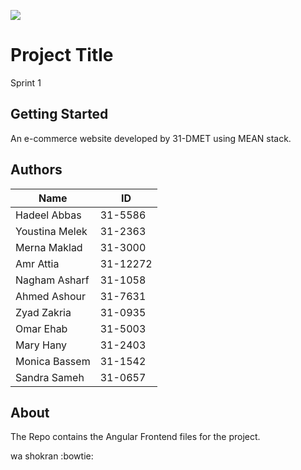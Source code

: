 ![](src/assets/my-imgs/logo.jpg)
# Project Title

Sprint 1

## Getting Started

An e-commerce website developed by 31-DMET using MEAN stack.


## Authors

| Name         | ID      |
| ------------ | ------- |
| Hadeel Abbas | 31-5586 |
| Youstina Melek | 31-2363 |
| Merna Maklad | 31-3000 |
| Amr Attia | 31-12272 |
| Nagham Asharf | 31-1058 |
| Ahmed Ashour | 31-7631 |
| Zyad Zakria | 31-0935 |
| Omar Ehab | 31-5003 |
| Mary Hany | 31-2403 |
| Monica Bassem | 31-1542 |
| Sandra Sameh | 31-0657 |



## About


The Repo contains the Angular Frontend files for the project.

wa shokran :bowtie:
